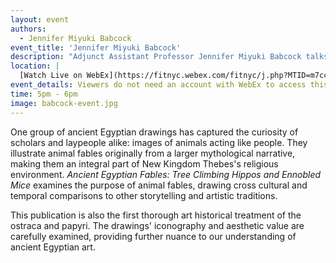 ```yaml
---
layout: event
authors:
  - Jennifer Miyuki Babcock
event_title: 'Jennifer Miyuki Babcock'
description: "Adjunct Assistant Professor Jennifer Miyuki Babcock talks about her book, Ancient Egyptian Fables: Tree Climbing Hippos and Ennobled Mice."
location: |
  [Watch Live on WebEx](https://fitnyc.webex.com/fitnyc/j.php?MTID=m7cc26fbd12eb6ab8faaf3648cde73eca)
event_details: Viewers do not need an account with WebEx to access this event. After clicking the link, the event can be viewed either through your web browser or by downloading the WebEx desktop application. If this is your first time using WebEx, please plan on joining the event several minutes before the starting time to troubleshoot any issues.
time: 5pm - 6pm
image: babcock-event.jpg
---
```

One group of ancient Egyptian drawings has captured the curiosity of scholars and laypeople alike: images of animals acting like people. They illustrate animal fables originally from a larger mythological narrative, making them an integral part of New Kingdom Thebes's religious environment. *Ancient Egyptian Fables: Tree Climbing Hippos and Ennobled Mice* examines the purpose of animal fables, drawing cross cultural and temporal comparisons to other storytelling and artistic traditions.

This publication is also the first thorough art historical treatment of the ostraca and papyri. The drawings' iconography and aesthetic value are carefully examined, providing further nuance to our understanding of ancient Egyptian art.
